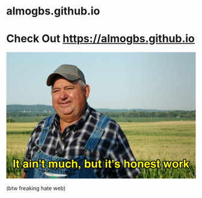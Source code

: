 # almogbs.github.io

# Check Out https://almogbs.github.io
![alt text](https://github.com/Almogbs/almogbs.github.io/blob/main/images/But_It's_Honest_Work.jpg)

(btw freaking hate web)
